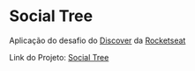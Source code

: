 # Social Tree

Aplicação do desafio do [Discover](https://app.rocketseat.com.br/discover) da [Rocketseat](https://www.rocketseat.com.br/)

Link do Projeto: [Social Tree](https://deivisondelmiro.github.io/social-tree/)
